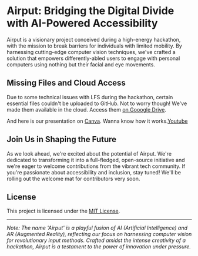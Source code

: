 # Airput: Bridging the Digital Divide with AI-Powered Accessibility

Airput is a visionary project conceived during a high-energy hackathon, with the mission to break barriers for individuals with limited mobility. By harnessing cutting-edge computer vision techniques, we've crafted a solution that empowers differently-abled users to engage with personal computers using nothing but their facial and eye movements.

## Missing Files and Cloud Access

Due to some technical issues with LFS during the hackathon, certain essential files couldn't be uploaded to GitHub. Not to worry though! We've made them available in the cloud. Access them [on Gooogle Drive](https://drive.google.com/drive/folders/1tt3LSySjwovw0bLpRggGepRvA-KKxYiO?usp=sharing).

And here is our presentation on [Canva](https://www.canva.com/design/DAFvrkbkIL0/ZQPKm_uGB4Y0q7n-VTXx1g/edit?utm_content=DAFvrkbkIL0&utm_campaign=designshare&utm_medium=link2&utm_source=sharebutton).
Wanna know how it works.[Youtube](https://youtu.be/zImep1WYD2M)

## Join Us in Shaping the Future

As we look ahead, we're excited about the potential of Airput. We're dedicated to transforming it into a full-fledged, open-source initiative and we're eager to welcome contributions from the vibrant tech community. If you're passionate about accessibility and inclusion, stay tuned! We'll be rolling out the welcome mat for contributors very soon.

## License

This project is licensed under the [MIT License](LICENSE).

---

*Note: The name 'Airput' is a playful fusion of AI (Artificial Intelligence) and AR (Augmented Reality), reflecting our focus on harnessing computer vision for revolutionary input methods. Crafted amidst the intense creativity of a hackathon, Airput is a testament to the power of innovation under pressure.*
